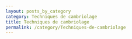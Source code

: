 ```yaml
---
layout: posts_by_category
category: Techniques de cambriolage
title: Techniques de cambriolage
permalink: /category/Techniques-de-cambriolage
---
```

